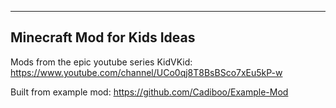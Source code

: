 -------------------------------------------
Minecraft Mod for Kids Ideas
-------------------------------------------

Mods from the epic youtube series KidVKid: https://www.youtube.com/channel/UCo0qj8T8BsBSco7xEu5kP-w

Built from example mod: https://github.com/Cadiboo/Example-Mod